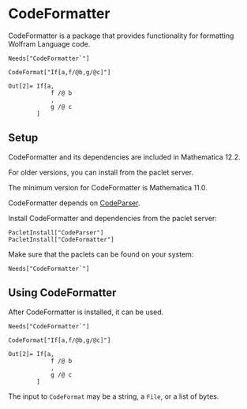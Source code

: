# CodeFormatter

CodeFormatter is a package that provides functionality for formatting Wolfram Language code.

```
Needs["CodeFormatter`"]

CodeFormat["If[a,f/@b,g/@c]"]
```
```
Out[2]= If[a,
            f /@ b
            ,
            g /@ c
        ]

```


## Setup

CodeFormatter and its dependencies are included in Mathematica 12.2.

For older versions, you can install from the paclet server.

The minimum version for CodeFormatter is Mathematica 11.0.

CodeFormatter depends on [CodeParser](https://github.com/WolframResearch/codeparser).

Install CodeFormatter and dependencies from the paclet server:
```
PacletInstall["CodeParser"]
PacletInstall["CodeFormatter"]
```

Make sure that the paclets can be found on your system:
```
Needs["CodeFormatter`"]
```


## Using CodeFormatter

After CodeFormatter is installed, it can be used.

```
Needs["CodeFormatter`"]

CodeFormat["If[a,f/@b,g/@c]"]
```
```
Out[2]= If[a,
            f /@ b
            ,
            g /@ c
        ]

```

The input to `CodeFormat` may be a string, a `File`, or a list of bytes.
